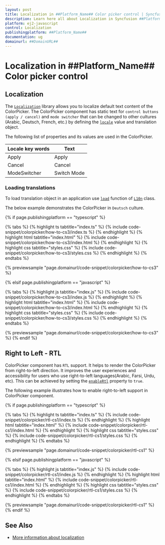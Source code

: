 ```yaml
---
layout: post
title: Localization in ##Platform_Name## Color picker control | Syncfusion
description: Learn here all about Localization in Syncfusion ##Platform_Name## Color picker control of Syncfusion Essential JS 2 and more.
platform: ej2-javascript
control: Localization 
publishingplatform: ##Platform_Name##
documentation: ug
domainurl: ##DomainURL##
---
```


# Localization in ##Platform_Name## Color picker control

## Localization

The [`Localization`](../api/base/l10n) library allows you to localize default text content of the ColorPicker. The ColorPicker component has static text for `control buttons (apply / cancel)` and `mode switcher` that can be changed to other cultures (Arabic, Deutsch, French, etc.) by defining the [`locale`](../api/color-picker#locale) value and translation object.

The following list of properties and its values are used in the ColorPicker.

Locale key words |Text
-----|-----
Apply |Apply
Cancel |Cancel
ModeSwitcher |Switch Mode

### Loading translations

To load translation object in an application use [`load`](../api/base/l10n#load) function of [`L10n`](../api/base/l10n) class.

The below example demonstrates the ColorPicker in `Deutsch` culture.

{% if page.publishingplatform == "typescript" %}

 {% tabs %}
{% highlight ts tabtitle="index.ts" %}
{% include code-snippet/colorpicker/how-to-cs3/index.ts %}
{% endhighlight %}
{% highlight html tabtitle="index.html" %}
{% include code-snippet/colorpicker/how-to-cs3/index.html %}
{% endhighlight %}
{% highlight css tabtitle="styles.css" %}
{% include code-snippet/colorpicker/how-to-cs3/styles.css %}
{% endhighlight %}
{% endtabs %}
        
{% previewsample "page.domainurl/code-snippet/colorpicker/how-to-cs3" %}

{% elsif page.publishingplatform == "javascript" %}

{% tabs %}
{% highlight js tabtitle="index.js" %}
{% include code-snippet/colorpicker/how-to-cs3/index.js %}
{% endhighlight %}
{% highlight html tabtitle="index.html" %}
{% include code-snippet/colorpicker/how-to-cs3/index.html %}
{% endhighlight %}
{% highlight css tabtitle="styles.css" %}
{% include code-snippet/colorpicker/how-to-cs3/styles.css %}
{% endhighlight %}
{% endtabs %}

{% previewsample "page.domainurl/code-snippet/colorpicker/how-to-cs3" %}
{% endif %}

## Right to Left - RTL

ColorPicker component has `RTL` support. It helps to render the ColorPicker from right-to-left direction. It improves the user experiences and accessibility for users who use right-to-left languages(Arabic, Farsi, Urdu, etc). This can be achieved by setting the [`enableRtl`](../api/color-picker#enablertl) property to `true`.

The following example illustrates how to enable right-to-left support in ColorPicker component.

{% if page.publishingplatform == "typescript" %}

 {% tabs %}
{% highlight ts tabtitle="index.ts" %}
{% include code-snippet/colorpicker/rtl-cs1/index.ts %}
{% endhighlight %}
{% highlight html tabtitle="index.html" %}
{% include code-snippet/colorpicker/rtl-cs1/index.html %}
{% endhighlight %}
{% highlight css tabtitle="styles.css" %}
{% include code-snippet/colorpicker/rtl-cs1/styles.css %}
{% endhighlight %}
{% endtabs %}
        
{% previewsample "page.domainurl/code-snippet/colorpicker/rtl-cs1" %}

{% elsif page.publishingplatform == "javascript" %}

{% tabs %}
{% highlight js tabtitle="index.js" %}
{% include code-snippet/colorpicker/rtl-cs1/index.js %}
{% endhighlight %}
{% highlight html tabtitle="index.html" %}
{% include code-snippet/colorpicker/rtl-cs1/index.html %}
{% endhighlight %}
{% highlight css tabtitle="styles.css" %}
{% include code-snippet/colorpicker/rtl-cs1/styles.css %}
{% endhighlight %}
{% endtabs %}

{% previewsample "page.domainurl/code-snippet/colorpicker/rtl-cs1" %}
{% endif %}

## See Also

* [More information about localization](./../common/localization)